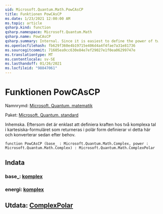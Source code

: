 ```yaml
---
uid: Microsoft.Quantum.Math.PowCAsCP
title: Funktionen PowCAsCP
ms.date: 1/23/2021 12:00:00 AM
ms.topic: article
qsharp.kind: function
qsharp.namespace: Microsoft.Quantum.Math
qsharp.name: PowCAsCP
qsharp.summary: Internal. Since it is easiest to define the power of two complex numbers in cartesian form as returning in polar form, we define that here, then convert as needed.
ms.openlocfilehash: fb629f360e4b19715e406d4a4f4fae7a31e81736
ms.sourcegitcommit: 71605ea9cc630e84e7ef29027e1f0ea06299747e
ms.translationtype: MT
ms.contentlocale: sv-SE
ms.lasthandoff: 01/26/2021
ms.locfileid: "98847061"
---
```

# <a name="powcascp-function"></a>Funktionen PowCAsCP

Namnrymd: [Microsoft. Quantum. matematik](xref:Microsoft.Quantum.Math)

Paket: [Microsoft. Quantum. standard](https://nuget.org/packages/Microsoft.Quantum.Standard)


Inhemska. Eftersom det är enklast att definiera kraften hos två komplexa tal i kartesiska-formuläret som returneras i polär form definierar vi detta här och konverterar sedan efter behov.

```qsharp
function PowCAsCP (base_ : Microsoft.Quantum.Math.Complex, power : Microsoft.Quantum.Math.Complex) : Microsoft.Quantum.Math.ComplexPolar
```


## <a name="input"></a>Indata

### <a name="base_--complex"></a>base_: [komplex](xref:Microsoft.Quantum.Math.Complex)




### <a name="power--complex"></a>energi: [komplex](xref:Microsoft.Quantum.Math.Complex)





## <a name="output--complexpolar"></a>Utdata: [ComplexPolar](xref:Microsoft.Quantum.Math.ComplexPolar)

